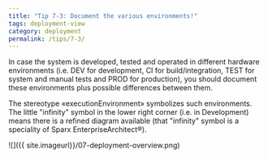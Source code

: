 ```yaml
---
title: "Tip 7-3: Document the various environments!"
tags: deployment-view
category: deployment
permalink: /tips/7-3/
---
```


In case the system is developed, tested and operated in different hardware
environments (i.e. DEV for development, CI for build/integration,
  TEST for system and manual tests and PROD for production), you should
  document these environments plus possible differences between them.

The stereotype &laquo;executionEnvironment&raquo; symbolizes such environments.
The little "infinity" symbol in the lower right corner (i.e. in Development)
means there is a refined diagram available (that "infinity" symbol is a speciality
of Sparx EnterpriseArchitect&reg;).

![]({{ site.imageurl}}/07-deployment-overview.png)
